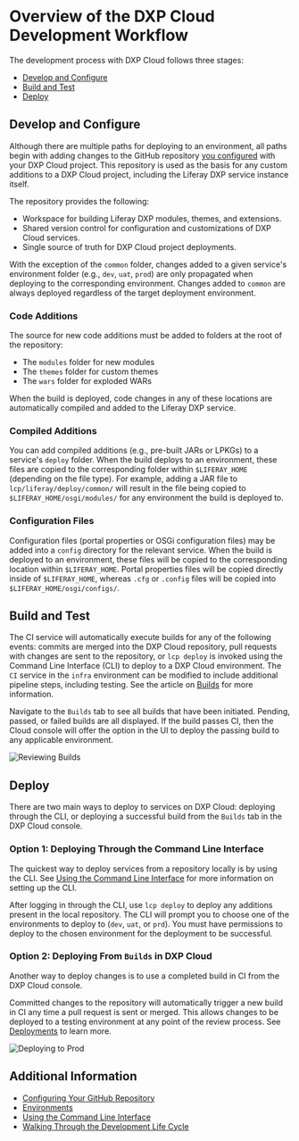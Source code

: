 # Overview of the DXP Cloud Development Workflow

The development process with DXP Cloud follows three stages:

-   [Develop and Configure](#develop-and-configure)
-   [Build and Test](#build-and-test)
-   [Deploy](#deploy)

## Develop and Configure

Although there are multiple paths for deploying to an environment, all paths 
begin with adding changes to the GitHub repository 
[you configured](/docs/-/knowledge_base/dxp-cloud/configuring-your-github-repository) 
with your DXP Cloud project. This repository is used as the basis for any custom 
additions to a DXP Cloud project, including the Liferay DXP service instance 
itself. 

The repository provides the following:

-   Workspace for building Liferay DXP modules, themes, and extensions. 
-   Shared version control for configuration and customizations of DXP Cloud 
    services. 
-   Single source of truth for DXP Cloud project deployments. 

With the exception of the `common` folder, changes added to a given service's 
environment folder (e.g., `dev`, `uat`, `prod`) are only propagated when 
deploying to the corresponding environment. Changes added to `common` are always 
deployed regardless of the target deployment environment. 

### Code Additions

The source for new code additions must be added to folders at the root of the
repository: 

-   The `modules` folder for new modules
-   The `themes` folder for custom themes
-   The `wars` folder for exploded WARs 

When the build is deployed, code changes in any of these locations are 
automatically compiled and added to the Liferay DXP service. 

### Compiled Additions

You can add compiled additions (e.g., pre-built JARs or LPKGs) to a service's 
`deploy` folder. When the build deploys to an environment, these files are 
copied to the corresponding folder within `$LIFERAY_HOME` (depending on the file 
type). For example, adding a JAR file
to `lcp/liferay/deploy/common/` will result in the file being copied to
`$LIFERAY_HOME/osgi/modules/` for any environment the build is deployed to. 

### Configuration Files

Configuration files (portal properties or OSGi configuration files) may be added into a `config` directory for the relevant service. When the build is deployed to an environment, these files will be copied to the corresponding location within `$LIFERAY_HOME`. Portal properties files will be copied directly inside of `$LIFERAY_HOME`, whereas `.cfg` or `.config` files will be copied into `$LIFERAY_HOME/osgi/configs/`.

## Build and Test

The CI service will automatically execute builds for any of the following events: commits are merged into the DXP Cloud repository, pull requests with changes are sent to the repository, or `lcp deploy` is invoked using the Command Line Interface (CLI) to deploy to a DXP Cloud environment. The `CI` service in the `infra` environment can be modified to include additional pipeline steps, including testing. See the article on [Builds]() for more information.

Navigate to the `Builds` tab to see all builds that have been initiated. Pending, passed, or failed builds are all displayed. If the build passes CI, then the Cloud console will offer the option in the UI to deploy the passing build to any applicable environment.

![Reviewing Builds](./overview-of-the-dxp-cloud-development-workflow/02.png)

## Deploy

There are two main ways to deploy to services on DXP Cloud: deploying through the CLI, or deploying a successful build from the `Builds` tab in the DXP Cloud console.

### Option 1: Deploying Through the Command Line Interface

The quickest way to deploy services from a repository locally is by using the CLI. See [Using the Command Line Interface](../10-reference/03-command-line-tool.markdown) for more information on setting up the CLI.

After logging in through the CLI, use `lcp deploy` to deploy any additions present in the local repository. The CLI will prompt you to choose one of the environments to deploy to (`dev`, `uat`, or `prd`). You must have permissions to deploy to the chosen environment for the deployment to be successful.

### Option 2: Deploying From `Builds` in DXP Cloud

Another way to deploy changes is to use a completed build in CI from the DXP Cloud console.

Committed changes to the repository will automatically trigger a new build in CI any time a pull request is sent or merged. This allows changes to be deployed to a testing environment at any point of the review process. See [Deployments]() to learn more.

![Deploying to Prod](./overview-of-the-dxp-cloud-development-workflow/01.png)

## Additional Information

* [Configuring Your GitHub Repository]()
* [Environments](../05-build-and-deploy/02-environments.md)
* [Using the Command Line Interface]()
* [Walking Through the Development Life Cycle](./06-walking-through-the-development-life-cycle.md)
